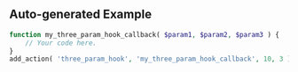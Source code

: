 ## Auto-generated Example

```php
function my_three_param_hook_callback( $param1, $param2, $param3 ) {
    // Your code here.
}
add_action( 'three_param_hook', 'my_three_param_hook_callback', 10, 3 );
```

